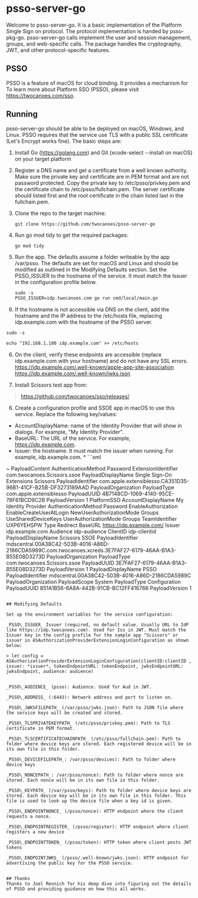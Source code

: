 # psso-server-go

Welcome to psso-server-go. It is a basic implementation of the Platform Single Sign on protocol. The protocol implementation is handed by psso-pkg-go.  psso-server-go calls implement the user and session management, groups, and web-specific calls. The package handles the cryptography, JWT, and other protocol-specific features.  

## PSSO
PSSO is a feature of macOS for cloud binding. It provides a mechanism for 
To learn more about Platform SSO (PSSO), please visit https://twocanoes.com/sso.

## Running
psso-server-go should be able to be deployed on macOS, Windows, and Linux. PSSO requires that the service use TLS with a public SSL certificate (Let's Encrypt works fine). The basic steps are:

1. Install Go (https://golang.com) and Git (xcode-select --install on macOS) on your target platform

2. Register a DNS name and get a certificate from a well known authority. Make sure the private key and certificate are in PEM format and are not password protected. Copy the private key to /etc/psso/privkey.pem and the certificate chain to /etc/psso/fullchain.pem. The server certificate should listed first and the root certificate in the chain listed last in the fullchain.pem.
3. Clone the repo to the target machine:

	`git clone https://github.com/twocanoes/psso-server-go`
			
4. Run go mod tidy to get the required packages:
			
	`go mod tidy`

5. Run the app. The defaults assume a folder writeable by the app /var/psso. The defaults are set for macOS and Linux and should be modified as outlined in the Modifying Defaults section. Set the PSSO\_ISSUER to the hostname of the service. It must match the Issuer in the configuration profile below.

	```xml
	sudo -s
	PSSO_ISSUER=idp.twocanoes.com go run cmd/local/main.go
	```

6. If the hostname is not accessible via DNS on the client, add the hostname and the IP address to the /etc/hosts file, replacing idp.example.com with the hostname of the PSSO server.

`sudo -s`
```xml
echo "192.168.1.100 idp.example.com" >> /etc/hosts
```

6. On the client, verify these endpoints are accessible (replace idp.example.com with your hostname) and do not have any SSL errors.
https://idp.example.com/.well-known/apple-app-site-association
https://idp.example.com/.well-known/jwks.json
		
6. Install Scissors test app from:

> https://github.com/twocanoes/sso/releases/
		
6. Create a configuration profile and SSOE app in macOS to use this service. Replace the following key/values:

* AccountDisplayName: name of the Identity Provider that will show in dialogs. For example, "My Identity Provider".
* BaseURL: The URL of the service. For example, https://idp.example.com.
* Issuer: the hostname. It must match the issuer when running. For example, idp.example.com.
* ```xml
<?xml version="1.0" encoding="UTF-8"?>
<!DOCTYPE plist PUBLIC "-//Apple//DTD PLIST 1.0//EN" "http://www.apple.com/DTDs/PropertyList-1.0.dtd">
<plist version="1.0">~
<dict>
<key>PayloadContent</key>
<array>
	<dict>
		<key>AuthenticationMethod</key>
		<string>Password</string>
		<key>ExtensionIdentifier</key>
		<string>com.twocanoes.Scissors.ssoe</string>
		<key>PayloadDisplayName</key>
		<string>Single Sign-On Extensions Scissors</string>
		<key>PayloadIdentifier</key>
		<string>com.apple.extensiblesso.CA351D35-96B1-41CF-B25B-DF3273189AAD</string>
		<key>PayloadOrganization</key>
		<string></string>
		<key>PayloadType</key>
		<string>com.apple.extensiblesso</string>
		<key>PayloadUUID</key>
		<string>4B7148CD-1069-4140-95CE-78F61BCD9C2B</string>
		<key>PayloadVersion</key>
		<integer>1</integer>
		<key>PlatformSSO</key>
		<dict>
			<key>AccountDisplayName</key>
			<string>My Identity Provider</string>
			<key>AuthenticationMethod</key>
			<string>Password</string>
			<key>EnableAuthorization</key>
			<true/>
			<key>EnableCreateUserAtLogin</key>
			<true/>
			<key>NewUserAuthorizationMode</key>
			<string>Groups</string>
			<key>UseSharedDeviceKeys</key>
			<true/>
			<key>UserAuthorizationMode</key>
			<string>Groups</string>
		</dict>
		<key>TeamIdentifier</key>
		<string>UXP6YEHSPW</string>
		<key>Type</key>
		<string>Redirect</string>
	</dict>
	<dict>
		<key>BaseURL</key>
		<string>https://idp.example.com/</string>
		<key>Issuer</key>
		<string>idp.example.com</string>
		<key>Audience</key>
		<string>idp-audience</string>
		<key>ClientID</key>
		<string>idp-clientid</string>
		<key>PayloadDisplayName</key>
		<string>Scissors SSOE</string>
		<key>PayloadIdentifier</key>
		<string>mdscentral.00A38C42-503B-4016-A86D-2186CDA5989C.com.twocanoes.xcreds.3E7FAF27-6179-46AA-B1A3-B55E08D3273D</string>
		<key>PayloadOrganization</key>
		<string></string>
		<key>PayloadType</key>
		<string>com.twocanoes.Scissors.ssoe</string>
		<key>PayloadUUID</key>
		<string>3E7FAF27-6179-46AA-B1A3-B55E08D3273D</string>
		<key>PayloadVersion</key>
		<integer>1</integer>
	</dict>
</array>
<key>PayloadDisplayName</key>
<string>PSSO</string>
<key>PayloadIdentifier</key>
<string>mdscentral.00A38C42-503B-4016-A86D-2186CDA5989C</string>
<key>PayloadOrganization</key>
<string></string>
<key>PayloadScope</key>
<string>System</string>
<key>PayloadType</key>
<string>Configuration</string>
<key>PayloadUUID</key>
<string>851A1B56-6A8A-442B-91CB-BC12FF416766</string>
<key>PayloadVersion</key>
<integer>1</integer>
</dict>
</plist>
```

## Modifying Defaults

Set up the environment variables for the service configuration:

_PSSO\_ISSUER_ Issuer (required, no default value. Usually URL to IdP like https://idp.twocanoes.com). Used for Iss in JWT. Must match the Issuer key in the config profile for the sample app "Scissors" or issuer in ASAuthorizationProviderExtensionLoginConfiguration as shown below:

> let config = ASAuthorizationProviderExtensionLoginConfiguration(clientID:clientID , issuer: *issuer*, tokenEndpointURL: tokenEndpoint, jwksEndpointURL: jwksEndpoint, audience: audience)


_PSSO\_AUDIENCE_ (psso): Audience. Used for Aud in JWT.

_PSSO\_ADDRESS_ (:6443): Network address and port to listen on.

_PSSO\_JWKSFILEPATH_ (/var/psso/jwks.json): Path to JSON file where the service keys will be created and stored.

_PSSO\_TLSPRIVATEKEYPATH_ (/etc/psso/privkey.pem): Path to TLS certificate in PEM format.

_PSSO\_TLSCERTIFICATECHAINPATH_ (/etc/psso/fullchain.pem): Path to folder where device keys are stored. Each registered device will be in its own file in this folder.

_PSSO\_DEVICEFILEPATH_: /var/psso/devices): Path to folder where device keys

_PSSO\_NONCEPATH_: /var/psso/nonce): Path to folder where nonce are stored. Each nonce will be in its own file in this folder.

_PSSO\_KEYPATH_ (/var/psso/keys): Path to folder where device keys are stored. Each device key will be in its own file in this folder. This file is used to look up the device file when a key id is given.

_PSSO\_ENDPOINTNONCE_ (/psso/nonce): HTTP endpoint where the client requests a nonce.

_PSSO\_ENDPOINTREGISTER_ (/psso/register): HTTP endpoint where client registers a new device

_PSSO\_ENDPOINTTOKEN_ (/psso/token): HTTP token where client posts JWT tokens

_PSSO\_ENDPOINTJWKS_ (/psso/.well-known/jwks.json): HTTP endpoint for advertising the public key for the PSSO service.


## Thanks
Thanks to Joel Rennich for his deep dive into figuring out the details of PSSO and providing guidance on how this all works.
